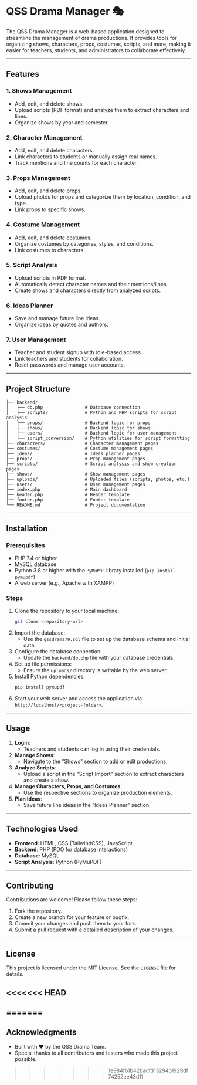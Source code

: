 # QSS Drama Manager 🎭

The QSS Drama Manager is a web-based application designed to streamline the management of drama productions. It provides tools for organizing shows, characters, props, costumes, scripts, and more, making it easier for teachers, students, and administrators to collaborate effectively.

---

## Features

### 1. **Shows Management**
- Add, edit, and delete shows.
- Upload scripts (PDF format) and analyze them to extract characters and lines.
- Organize shows by year and semester.

### 2. **Character Management**
- Add, edit, and delete characters.
- Link characters to students or manually assign real names.
- Track mentions and line counts for each character.

### 3. **Props Management**
- Add, edit, and delete props.
- Upload photos for props and categorize them by location, condition, and type.
- Link props to specific shows.

### 4. **Costume Management**
- Add, edit, and delete costumes.
- Organize costumes by categories, styles, and conditions.
- Link costumes to characters.

### 5. **Script Analysis**
- Upload scripts in PDF format.
- Automatically detect character names and their mentions/lines.
- Create shows and characters directly from analyzed scripts.

### 6. **Ideas Planner**
- Save and manage future line ideas.
- Organize ideas by quotes and authors.

### 7. **User Management**
- Teacher and student signup with role-based access.
- Link teachers and students for collaboration.
- Reset passwords and manage user accounts.

---

## Project Structure

```
├── backend/
│   ├── db.php                # Database connection
│   ├── scripts/              # Python and PHP scripts for script analysis
│   ├── props/                # Backend logic for props
│   ├── shows/                # Backend logic for shows
│   ├── users/                # Backend logic for user management
│   └── script_conversion/    # Python utilities for script formatting
├── characters/               # Character management pages
├── costumes/                 # Costume management pages
├── ideas/                    # Ideas planner pages
├── props/                    # Prop management pages
├── scripts/                  # Script analysis and show creation pages
├── shows/                    # Show management pages
├── uploads/                  # Uploaded files (scripts, photos, etc.)
├── users/                    # User management pages
├── index.php                 # Main dashboard
├── header.php                # Header template
├── footer.php                # Footer template
└── README.md                 # Project documentation
```

---

## Installation

### Prerequisites
- PHP 7.4 or higher
- MySQL database
- Python 3.8 or higher with the `PyMuPDF` library installed (`pip install pymupdf`)
- A web server (e.g., Apache with XAMPP)

### Steps
1. Clone the repository to your local machine:
   ```bash
   git clone <repository-url>
   ```
2. Import the database:
   - Use the `qssdrama79.sql` file to set up the database schema and initial data.
3. Configure the database connection:
   - Update the `backend/db.php` file with your database credentials.
4. Set up file permissions:
   - Ensure the `uploads/` directory is writable by the web server.
5. Install Python dependencies:
   ```bash
   pip install pymupdf
   ```
6. Start your web server and access the application via `http://localhost/<project-folder>`.

---

## Usage

1. **Login**:
   - Teachers and students can log in using their credentials.
2. **Manage Shows**:
   - Navigate to the "Shows" section to add or edit productions.
3. **Analyze Scripts**:
   - Upload a script in the "Script Import" section to extract characters and create a show.
4. **Manage Characters, Props, and Costumes**:
   - Use the respective sections to organize production elements.
5. **Plan Ideas**:
   - Save future line ideas in the "Ideas Planner" section.

---

## Technologies Used

- **Frontend**: HTML, CSS (TailwindCSS), JavaScript
- **Backend**: PHP (PDO for database interactions)
- **Database**: MySQL
- **Script Analysis**: Python (PyMuPDF)

---

## Contributing

Contributions are welcome! Please follow these steps:
1. Fork the repository.
2. Create a new branch for your feature or bugfix.
3. Commit your changes and push them to your fork.
4. Submit a pull request with a detailed description of your changes.

---

## License

This project is licensed under the MIT License. See the `LICENSE` file for details.

<<<<<<< HEAD
---
=======
---

## Acknowledgments

- Built with ❤️ by the QSS Drama Team.
- Special thanks to all contributors and testers who made this project possible.
>>>>>>> 1e984fb1b42badfd13294b1929df74252ee43d11
